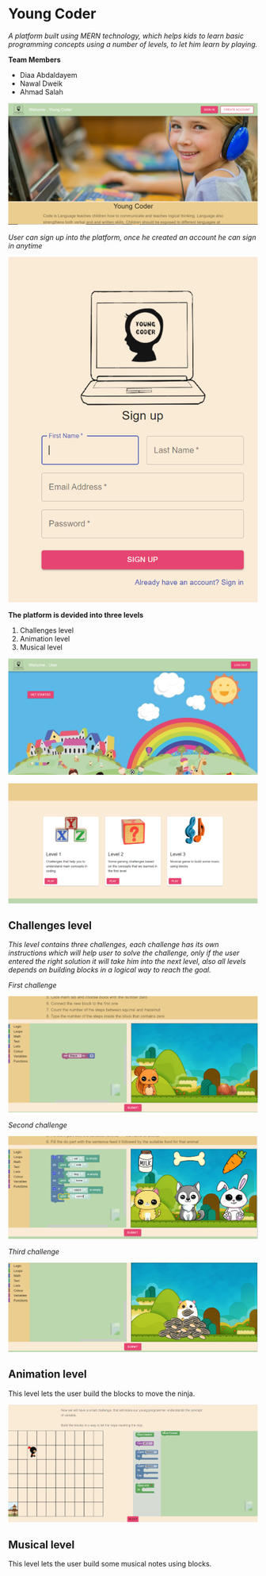 # Young Coder
*A platform built using MERN technology, which helps kids to learn basic programming concepts using a number of levels, to let him learn by playing.*

**Team Members**
- Diaa Abdaldayem
- Nawal Dweik
- Ahmad Salah

![homePage](https://github.com/Nawal-Dweik/MERN_Project/blob/master/screenshots/homePage.PNG)

*User can sign up into the platform, once he created an account he can sign in anytime*

![signin](https://github.com/Nawal-Dweik/MERN_Project/blob/master/screenshots/signin.PNG)

**The platform is devided into three levels**
1. Challenges level
2. Animation level
3. Musical level

![dashboard](https://github.com/Nawal-Dweik/MERN_Project/blob/master/screenshots/dashboard.PNG)

![levels](https://github.com/Nawal-Dweik/MERN_Project/blob/master/screenshots/levels.PNG)

## Challenges level
*This level contains three challenges, each challenge has its own instructions which will help user to solve the challenge, only if the user entered the right solution it will take him into the next level, also all levels depends on building blocks in a logical way to reach the goal.*

*First challenge*

![level1](https://github.com/Nawal-Dweik/MERN_Project/blob/master/screenshots/level1.PNG)

*Second challenge*

![level2](https://github.com/Nawal-Dweik/MERN_Project/blob/master/screenshots/level2.PNG)

*Third challenge*

![level3](https://github.com/Nawal-Dweik/MERN_Project/blob/master/screenshots/level3.PNG)

## Animation level
This level lets the user build the blocks to move the ninja.

![animation](https://github.com/Nawal-Dweik/MERN_Project/blob/master/screenshots/animation.PNG)

## Musical level
This level lets the user build some musical notes using blocks.

